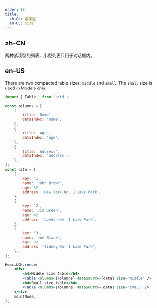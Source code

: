 ```yaml
---
order: 10
title:
  zh-CN: 紧凑型
  en-US: size
---
```


## zh-CN

两种紧凑型的列表，小型列表只用于对话框内。

## en-US

There are two compacted table sizes: `middle` and `small`. The `small` size is used in Modals only.

```jsx
import { Table } from 'antd';

const columns = [
	{
		title: 'Name',
		dataIndex: 'name',
	},
	{
		title: 'Age',
		dataIndex: 'age',
	},
	{
		title: 'Address',
		dataIndex: 'address',
	},
];
const data = [
	{
		key: '1',
		name: 'John Brown',
		age: 32,
		address: 'New York No. 1 Lake Park',
	},
	{
		key: '2',
		name: 'Jim Green',
		age: 42,
		address: 'London No. 1 Lake Park',
	},
	{
		key: '3',
		name: 'Joe Black',
		age: 32,
		address: 'Sidney No. 1 Lake Park',
	},
];

ReactDOM.render(
	<div>
		<h4>Middle size table</h4>
		<Table columns={columns} dataSource={data} size="middle" />
		<h4>Small size table</h4>
		<Table columns={columns} dataSource={data} size="small" />
	</div>,
	mountNode,
);
```
